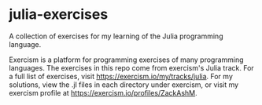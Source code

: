 # julia-exercises
A collection of exercises for my learning of the Julia programming language.

Exercism is a platform for programming exercises of many programming languages. The exercises in this repo come from exercism's Julia track. For a full list of exercises, visit https://exercism.io/my/tracks/julia. For my solutions, view the .jl files in each directory under exercism, or visit my exercism profile at https://exercism.io/profiles/ZackAshM.
